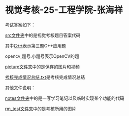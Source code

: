# 视觉考核-25-工程学院-张海祥

考试答案如下：

[src文件夹](/rm/src/)中的是视觉考核题目答案代码

其中[C++](/rm/stc/C++)表示第三题C++应用题

opencv_题号.小题号表示OpenCV的题

[picture文件夹](/rm/picture/)中的是保存的图片和视频

[考核完成情况总结.txt](/rm/考核完成情况总结.txt)是考核完成情况总结


其他文件说明：

[notes文件夹](/rm/notes)中的是一写学习笔记以及临时实现某个功能的代码 

[rm_test文件夹](/rm/rm_test)中的是考核所用的图片
